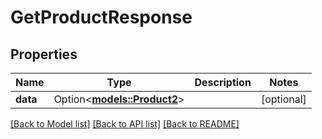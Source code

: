 # GetProductResponse

## Properties

Name | Type | Description | Notes
------------ | ------------- | ------------- | -------------
**data** | Option<[**models::Product2**](Product_2.md)> |  | [optional]

[[Back to Model list]](../README.md#documentation-for-models) [[Back to API list]](../README.md#documentation-for-api-endpoints) [[Back to README]](../README.md)



